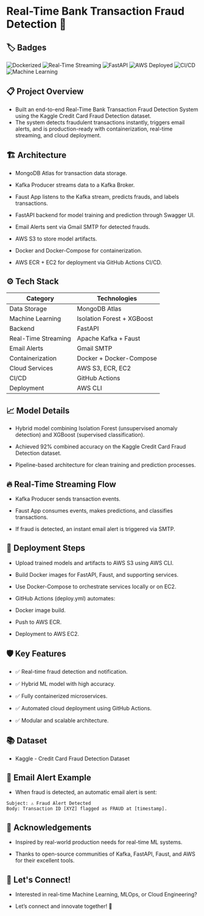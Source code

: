 # Real-Time Bank Transaction Fraud Detection 🚀

## 🏷️ Badges

![Dockerized](https://img.shields.io/badge/Dockerized-Yes-blue?logo=docker)
![Real-Time Streaming](https://img.shields.io/badge/Streaming-Kafka%20%2B%20Faust-orange?logo=apache-kafka)
![FastAPI](https://img.shields.io/badge/API-FastAPI-0E7C61?logo=fastapi)
![AWS Deployed](https://img.shields.io/badge/Deployed%20On-AWS-232F3E?logo=amazon-aws)
![CI/CD](https://img.shields.io/badge/CI/CD-GitHub%20Actions-blue?logo=github-actions)
![Machine Learning](https://img.shields.io/badge/Model-Isolation%20Forest%20%2B%20XGBoost-brightgreen?logo=scikit-learn)

## 📋 Project Overview

- Built an end-to-end Real-Time Bank Transaction Fraud Detection System using the Kaggle Credit Card Fraud Detection dataset.
- The system detects fraudulent transactions instantly, triggers email alerts, and is production-ready with containerization, real-time streaming, and cloud deployment.

## 🏗️ Architecture

- MongoDB Atlas for transaction data storage.

- Kafka Producer streams data to a Kafka Broker.

- Faust App listens to the Kafka stream, predicts frauds, and labels transactions.

- FastAPI backend for model training and prediction through Swagger UI.

- Email Alerts sent via Gmail SMTP for detected frauds.

- AWS S3 to store model artifacts.

- Docker and Docker-Compose for containerization.

- AWS ECR + EC2 for deployment via GitHub Actions CI/CD.

## ⚙️ Tech Stack

|      Category        |         Technologies        |
|----------------------|-----------------------------|
| Data Storage         | MongoDB Atlas               |
| Machine Learning     | Isolation Forest + XGBoost  |
| Backend              | FastAPI                     |
| Real-Time Streaming  | Apache Kafka + Faust        |
| Email Alerts         | Gmail SMTP                  |
| Containerization     | Docker + Docker-Compose     |
| Cloud Services       | AWS S3, ECR, EC2            |
| CI/CD                | GitHub Actions              |
| Deployment           | AWS CLI                     |

## 📈 Model Details

- Hybrid model combining Isolation Forest (unsupervised anomaly detection) and XGBoost (supervised classification).

- Achieved 92% combined accuracy on the Kaggle Credit Card Fraud Detection dataset.

- Pipeline-based architecture for clean training and prediction processes.

## 🔥 Real-Time Streaming Flow

- Kafka Producer sends transaction events.

- Faust App consumes events, makes predictions, and classifies transactions.

- If fraud is detected, an instant email alert is triggered via SMTP.

## 🚀 Deployment Steps

- Upload trained models and artifacts to AWS S3 using AWS CLI.

- Build Docker images for FastAPI, Faust, and supporting services.

- Use Docker-Compose to orchestrate services locally or on EC2.

- GitHub Actions (deploy.yml) automates:

- Docker image build.

- Push to AWS ECR.

- Deployment to AWS EC2.

## 🛡️ Key Features

- ✅ Real-time fraud detection and notification.

- ✅ Hybrid ML model with high accuracy.

- ✅ Fully containerized microservices.

- ✅ Automated cloud deployment using GitHub Actions.

- ✅ Modular and scalable architecture.

## 📚 Dataset

- Kaggle - Credit Card Fraud Detection Dataset

## 📩 Email Alert Example

- When fraud is detected, an automatic email alert is sent:

```
Subject: ⚠️ Fraud Alert Detected
Body: Transaction ID [XYZ] flagged as FRAUD at [timestamp].
```

## 🙌 Acknowledgements

- Inspired by real-world production needs for real-time ML systems.

- Thanks to open-source communities of Kafka, FastAPI, Faust, and AWS for their excellent tools.

## 📌 Let's Connect!
- Interested in real-time Machine Learning, MLOps, or Cloud Engineering?

- Let’s connect and innovate together! 🚀